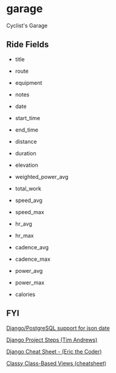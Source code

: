 # garage
Cyclist's Garage

## Ride Fields
* title
* route
* equipment
* notes

* date
* start_time
* end_time

* distance
* duration
* elevation
* weighted_power_avg
* total_work
* speed_avg
* speed_max
* hr_avg
* hr_max
* cadence_avg
* cadence_max
* power_avg
* power_max
* calories

## FYI
[Django/PostgreSQL support for json date](https://pganalyze.com/blog/postgres-jsonb-django-python)

[Django Project Steps (Tim Andrews)](https://gist.github.com/timpandrews/0d71f20eaaef05cd73b36ba70b4c3093)

[Django Cheat Sheet - (Eric the Coder)](https://dev.to/ericchapman/my-beloved-django-cheat-sheet-2056)

[Classy Class-Based Views (cheatsheet) ](https://ccbv.co.uk/)
